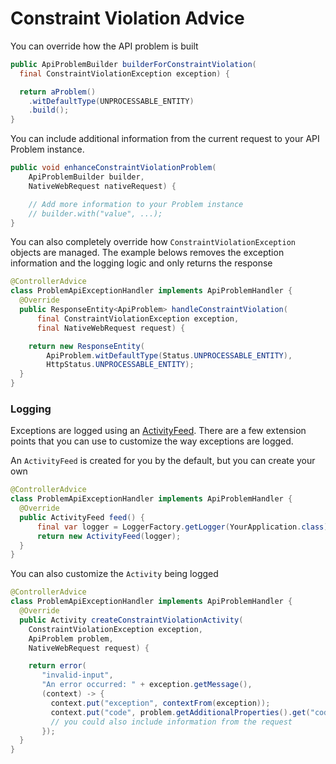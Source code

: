 # Constraint Violation Advice

You can override how the API problem is built

```java
public ApiProblemBuilder builderForConstraintViolation(
  final ConstraintViolationException exception) {

  return aProblem()
    .witDefaultType(UNPROCESSABLE_ENTITY)
    .build();
} 
```

You can include additional information from the current request to your API Problem instance.

```java
public void enhanceConstraintViolationProblem(
    ApiProblemBuilder builder, 
    NativeWebRequest nativeRequest) {

    // Add more information to your Problem instance
    // builder.with("value", ...);
}
```

You can also completely override how `ConstraintViolationException` objects are managed.
The example belows removes the exception information and the logging logic and only returns the response

```java
@ControllerAdvice
class ProblemApiExceptionHandler implements ApiProblemHandler {
  @Override
  public ResponseEntity<ApiProblem> handleConstraintViolation(
      final ConstraintViolationException exception, 
      final NativeWebRequest request) {

    return new ResponseEntity(
        ApiProblem.witDefaultType(Status.UNPROCESSABLE_ENTITY),
        HttpStatus.UNPROCESSABLE_ENTITY);  
  }
}
```

### Logging

Exceptions are logged using an [ActivityFeed](https://github.com/MontealegreLuis/activity-feed).
There are a few extension points that you can use to customize the way exceptions are logged.

An `ActivityFeed` is created for you by the default, but you can create your own

```java
@ControllerAdvice
class ProblemApiExceptionHandler implements ApiProblemHandler {
  @Override
  public ActivityFeed feed() {
      final var logger = LoggerFactory.getLogger(YourApplication.class);
      return new ActivityFeed(logger);
  }
}
```

You can also customize the `Activity` being logged

```java
@ControllerAdvice
class ProblemApiExceptionHandler implements ApiProblemHandler {
  @Override
  public Activity createConstraintViolationActivity(
    ConstraintViolationException exception, 
    ApiProblem problem, 
    NativeWebRequest request) {

    return error(
       "invalid-input",
       "An error occurred: " + exception.getMessage(),
       (context) -> {
         context.put("exception", contextFrom(exception));
         context.put("code", problem.getAdditionalProperties().get("code"));
         // you could also include information from the request
       });
  }
}
```

